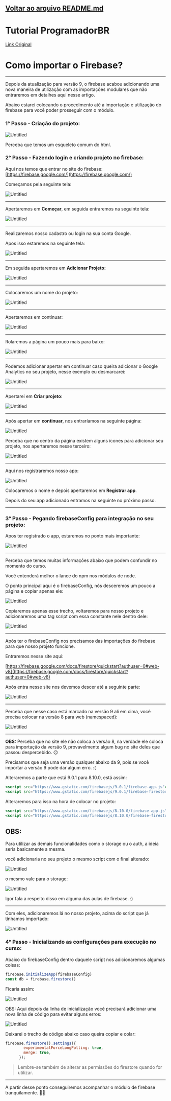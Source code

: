 ## [Voltar ao arquivo README.md](../README.md)

# Tutorial ProgramadorBR

[Link Original](https://firebase.google.com)

# Como importar o Firebase?

---

Depois da atualização para versão 9, o firebase acabou adicionando uma nova maneira de utilização com as importações modulares que não entraremos em detalhes aqui nesse artigo.

Abaixo estarei colocando o procedimento até a importação e utilização do firebase para você poder prosseguir com o módulo.

### 1° Passo - Criação do projeto:

![Untitled](./images/tutoProgramadorBR/Untitled.png)

Perceba que temos um esqueleto comum do html.

### 2° Passo - Fazendo login e criando projeto no firebase:

Aqui nos temos que entrar no site do firebase: [https://firebase.google.com/](https://firebase.google.com/)

Começamos pela seguinte tela:

![Untitled](./images/tutoProgramadorBR/Untitled%20(1).png)

---

Apertaremos em **Começar**, em seguida entraremos na seguinte tela:

![Untitled](./images/tutoProgramadorBR/Untitled%20(2).png)

---

Realizaremos nosso cadastro ou login na sua conta Google.

Apos isso estaremos na seguinte tela:

![Untitled](./images/tutoProgramadorBR/Untitled%20(3).png)

---

Em seguida apertaremos em **Adicionar Projeto:**

![Untitled](./images/tutoProgramadorBR/Untitled%20(4).png)

---

Colocaremos um nome do projeto:

![Untitled](./images/tutoProgramadorBR/Untitled%20(5).png)

---

Apertaremos em continuar:

![Untitled](./images/tutoProgramadorBR/Untitled%20(6).png)

---

Rolaremos a página um pouco mais para baixo:

![Untitled](./images/tutoProgramadorBR/Untitled%20(7).png)

---

Podemos adicionar apertar em continuar caso queira adicionar o Google Analytics no seu projeto, nesse exemplo eu desmarcarei:

![Untitled](./images/tutoProgramadorBR/Untitled%20(8).png)

---

Apertarei em **Criar projeto**:

![Untitled](./images/tutoProgramadorBR/Untitled%20(9).png)

---

Após apertar em **continuar**, nos entraríamos na seguinte página:

![Untitled](./images/tutoProgramadorBR/Untitled%20(10).png)

Perceba que no centro da página existem alguns ícones para adicionar seu projeto, nos apertaremos nesse terceiro:

![Untitled](./images/tutoProgramadorBR/Untitled%20(11).png)

---

Aqui nos registraremos nosso app:

![Untitled](./images/tutoProgramadorBR/Untitled%20(12).png)

Colocaremos o nome e depois apertaremos em **Registrar app**.

Depois do seu app adicionado entramos na seguinte no próximo passo.

---

### 3° Passo - Pegando firebaseConfig para integração no seu projeto:

 

Apos ter registrado o app, estaremos no ponto mais importante:

![Untitled](./images/tutoProgramadorBR/Untitled%20(13).png)

---

Perceba que temos muitas informações abaixo que podem confundir no momento do curso.

Você entenderá melhor o lance do npm nos módulos de node. 

O ponto principal aqui é o firebaseConfig, nós desceremos um pouco a página e copiar apenas ele:

![Untitled](./images/tutoProgramadorBR/Untitled%20(14).png)

Copiaremos apenas esse trecho, voltaremos para nosso projeto e adicionaremos uma tag script com essa constante nele dentro dele:

![Untitled](./images/tutoProgramadorBR/Untitled%20(15).png)

---

Após ter o firebaseConfig nos precisamos das importações do firebase para que nosso projeto funcione.

Entraremos nesse site aqui:

[https://firebase.google.com/docs/firestore/quickstart?authuser=0#web-v8](https://firebase.google.com/docs/firestore/quickstart?authuser=0#web-v8)

Após entra nesse site nos devemos descer até a seguinte parte:

![Untitled](./images/tutoProgramadorBR/Untitled%20(16).png)

---

Perceba que nesse caso está marcado na versão 9 ali em cima, você precisa colocar na versão 8 para web (namespaced):

![Untitled](./images/tutoProgramadorBR/Untitled%20(17).png)

---

**OBS:** Perceba que no site ele não coloca a versão 8, na verdade ele coloca para importação da versão 9, provavelmente algum bug no site deles que passou despercebido. ☹️

Precisamos que seja uma versão qualquer abaixo da 9, pois se você importar a versão 9 pode dar algum erro. :(

Alteraremos a parte que está 9.0.1 para 8.10.0, está assim:

```jsx
<script src="https://www.gstatic.com/firebasejs/9.0.1/firebase-app.js"></script>
<script src="https://www.gstatic.com/firebasejs/9.0.1/firebase-firestore.js"></script>
```

Alteraremos para isso na hora de colocar no projeto:

```jsx
<script src="https://www.gstatic.com/firebasejs/8.10.0/firebase-app.js"></script>
<script src="https://www.gstatic.com/firebasejs/8.10.0/firebase-firestore.js"></script>
```

## OBS:

Para utilizar as demais funcionalidades como o storage ou o auth, a ideia seria basicamente a mesma.

você adicionaria no seu projeto o mesmo script com o final alterado:

![Untitled](./images/tutoProgramadorBR/Untitled%20(18).png)

o mesmo vale para o storage:

![Untitled](./images/tutoProgramadorBR/Untitled%20(19).png)

Igor fala a respeito disso em alguma das aulas de firebase. :)

---

Com eles, adicionaremos lá no nosso projeto, acima do script que já tínhamos importado:

![Untitled](./images/tutoProgramadorBR/Untitled%20(20).png)

### 4° Passo - Inicializando as configurações para execução no curso:

Abaixo do firebaseConfig dentro daquele script nos adicionaremos algumas coisas:

```jsx
firebase.initializeApp(firebaseConfig)
const db = firebase.firestore()
```

Ficaria assim:

![Untitled](./images/tutoProgramadorBR/Untitled%20(21).png)

OBS: Aqui depois da linha de inicialização você precisará adicionar uma nova linha de código para evitar alguns erros:

![Untitled](./images/tutoProgramadorBR/Untitled%20(22).png)

Deixarei o trecho de código abaixo caso queira copiar e colar:

```jsx
firebase.firestore().settings({
        experimentalForceLongPolling: true,
        merge: true,
      });
```

> Lembre-se também de alterar as permissões do firestore quando for utilizar.
> 

---

A partir desse ponto conseguiremos acompanhar o módulo de firebase tranquilamente. 🙂😎